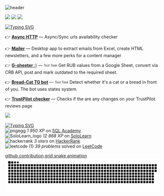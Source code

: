 ![header](https://capsule-render.vercel.app/api?type=waving&color=gradient&height=256&section=header&text=Hello!&fontSize=75&animation=fadeIn&fontAlignY=38&desc=Welcome%20to%20Nick's%20GitHub%20profile!&descAlignY=51&descAlign=62)

![](https://github-profile-summary-cards.vercel.app/api/cards/profile-details?username=urusaitech&theme=github)
![](https://github-profile-summary-cards.vercel.app/api/cards/repos-per-language?username=urusaitech&theme=github)
![](https://github-profile-summary-cards.vercel.app/api/cards/stats?username=urusaitech&theme=github)  
  
[![Typing SVG](https://readme-typing-svg.herokuapp.com?color=%2336BCF7&lines=Python+projects+💚)](https://git.io/typing-svg)  

👉  [**Async HTTP**](https://github.com/Urusaitech/mirrors_checker) — Async/Sync urls availability checker  
  
👉  [**Mailer**](https://github.com/Urusaitech/mailer_desk) — Desktop app to extract emails from Excel, create HTML newsletters, and a few more perks for a content manager
  
👉  [**G-sheeter** :)](https://github.com/Urusaitech/From_GSheets_copy_and_update) — <sub><sup>*Test Task*</sup></sub> Get RUB values from a Google Sheet, convert via CRB API, post and mark outdated to the required sheet.
  
👉  [**Bread-Cat TG bot**](https://github.com/Urusaitech/tg_bread_cat_bot) — <sub><sup>*Test Task*</sup></sub> Detect whether it's a cat or a bread in front of you. The bot uses states system.  

👉  [**TrustPilot checker**](https://github.com/Urusaitech/trustpilot_updates_checker) — Checks if the are any changes on your TrustPilot reviews page


[![](https://img.shields.io/badge/-More_Projects-40c463?style=flat-square&logo=Yandex&logoColor=FFFFFF)](https://github.com/Urusaitech?tab=repositories)  

[![Typing SVG](https://readme-typing-svg.herokuapp.com?color=%2336BCF7&lines=Scores)](https://git.io/typing-svg)  
![pngegg](https://user-images.githubusercontent.com/100962655/221301278-65851365-815d-48db-9362-56b9bd8f5e7f.png) _1 950 XP_ on [SQL Academy](https://sql-academy.org/profile/54770)  
![SoloLearn_logo](https://user-images.githubusercontent.com/100962655/221302206-3d17d8ab-5b8e-4e0a-b1d8-c15bf576002f.png)
 _12 868 XP_ on [SoloLearn](https://www.sololearn.com/profile/23113665)    
![hackerrank](https://user-images.githubusercontent.com/100962655/221303586-ad8b7077-1a52-4694-9b8d-f8866d1b913a.png)
 _3 stars_ on [HackerRank](https://www.hackerrank.com/certificates/c8ae7fb33f05)  
![leetcode (1)](https://user-images.githubusercontent.com/100962655/221303987-f8d5d7e3-ca06-4736-8d36-0e992c69082d.png)
 _39 problems_ solved on [LeetCode](https://leetcode.com/urusai_tech/)

[github contribution grid snake animation](https://raw.githubusercontent.com/urusaitech/urusaitech/output/github-contribution-grid-snake-dark.svg#gh-dark-mode-only)![github contribution grid snake animation](https://raw.githubusercontent.com/urusaitech/urusaitech/output/github-contribution-grid-snake.svg#gh-light-mode-only)
